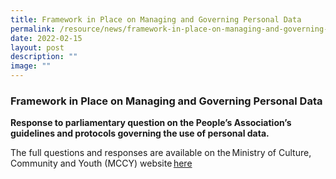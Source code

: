 ```yaml
---
title: Framework in Place on Managing and Governing Personal Data
permalink: /resource/news/framework-in-place-on-managing-and-governing-personal-data/
date: 2022-02-15
layout: post
description: ""
image: ""
---
```


### Framework in Place on Managing and Governing Personal Data 

**Response to parliamentary question on the People’s Association’s guidelines and protocols governing the use of personal data.**


The full questions and responses are available on the Ministry of Culture, Community and Youth (MCCY) website [here](https://www.mccy.gov.sg/about-us/news-and-resources/parliamentary-matters/2022/Feb/Framework-managing-governing-personal-data)